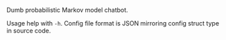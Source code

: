Dumb probabilistic Markov model chatbot.

Usage help with `-h`. Config file format is JSON mirroring config struct type in source code.

